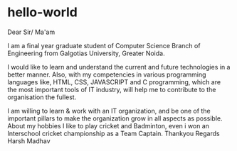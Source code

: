 # hello-world

Dear Sir/ Ma'am

I am a final year graduate student of Computer Science Branch of Engineering from Galgotias University, Greater Noida.

I would like to learn and understand the current and future technologies in a better manner. Also, with my competencies in various programming languages like, HTML, CSS, JAVASCRIPT and C programming, which are the most important tools of IT industry, will help me to contribute to the organisation the fullest.

I am willing to learn & work with an IT organization, and be one of the important pillars to make the organization grow in all aspects as possible.
About my hobbies I like to play cricket and Badminton, even i won an Interschool cricket championship as a Team Captain.
Thankyou
Regards
Harsh Madhav








